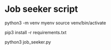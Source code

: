 # Job seeker script

python3 -m venv myenv
source venv/bin/activate

pip3 install -r requirements.txt

python3 job_seeker.py